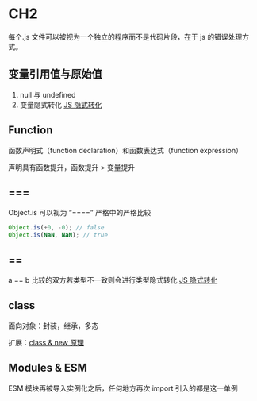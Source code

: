 # CH2

每个.js 文件可以被视为一个独立的程序而不是代码片段，在于 js 的错误处理方式。

## 变量引用值与原始值

1. null 与 undefined
2. 变量隐式转化 [JS 隐式转化](https://github.com/nzreal/learning_summary/blob/master/JS/js%E9%9A%90%E5%BC%8F%E8%BD%AC%E5%8C%96.md)

## Function

函数声明式（function declaration）和函数表达式（function expression）

声明具有函数提升，函数提升 > 变量提升

## ===

Object.is 可以视为 “====” 严格中的严格比较

```js
Object.is(+0, -0); // false
Object.is(NaN, NaN); // true
```

## ==

a == b 比较的双方若类型不一致则会进行类型隐式转化
[JS 隐式转化](https://github.com/nzreal/learning_summary/blob/master/JS/js%E9%9A%90%E5%BC%8F%E8%BD%AC%E5%8C%96.md)

## class

面向对象：封装，继承，多态

扩展：[class & new 原理](https://github.com/nzreal/learning_summary/blob/master/JS/class%2C%20new%E6%93%8D%E4%BD%9C%E7%AC%A6.md)

## Modules & ESM

ESM 模块再被导入实例化之后，任何地方再次 import 引入的都是这一单例
